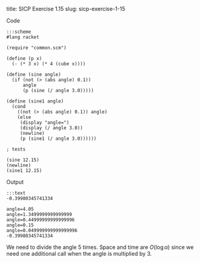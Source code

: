title: SICP Exercise 1.15
slug: sicp-exercise-1-15

Code
```
:::scheme
#lang racket

(require "common.scm")

(define (p x)
  (- (* 3 x) (* 4 (cube x))))

(define (sine angle)
  (if (not (> (abs angle) 0.1))
      angle
      (p (sine (/ angle 3.0)))))

(define (sine1 angle)
  (cond
    ((not (> (abs angle) 0.1)) angle)
    (else
     (display "angle=")
     (display (/ angle 3.0))
     (newline)
     (p (sine1 (/ angle 3.0))))))

; tests

(sine 12.15)
(newline)
(sine1 12.15)
```

Output
```
:::text
-0.39980345741334

angle=4.05
angle=1.3499999999999999
angle=0.44999999999999996
angle=0.15
angle=0.049999999999999996
-0.39980345741334
```

We need to divide the angle 5 times. Space and time are
$O(\log{}\alpha)$ since we need one additional call when the angle is
multiplied by 3.
